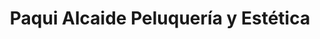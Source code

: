 ---
title: "Paqui Alcaide Peluquería y Estética"
url: /malaga/paqui-alcaide-peluqueria-y-estetica/
shop: Friseur
---